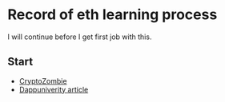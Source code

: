 # Record of eth learning process

I will continue before I get first job with this.

## Start

* [CryptoZombie](https://cryptozombies.io/en/)
* [Dappuniverity article](https://www.dappuniversity.com/articles/the-ultimate-ethereum-dapp-tutorial)
